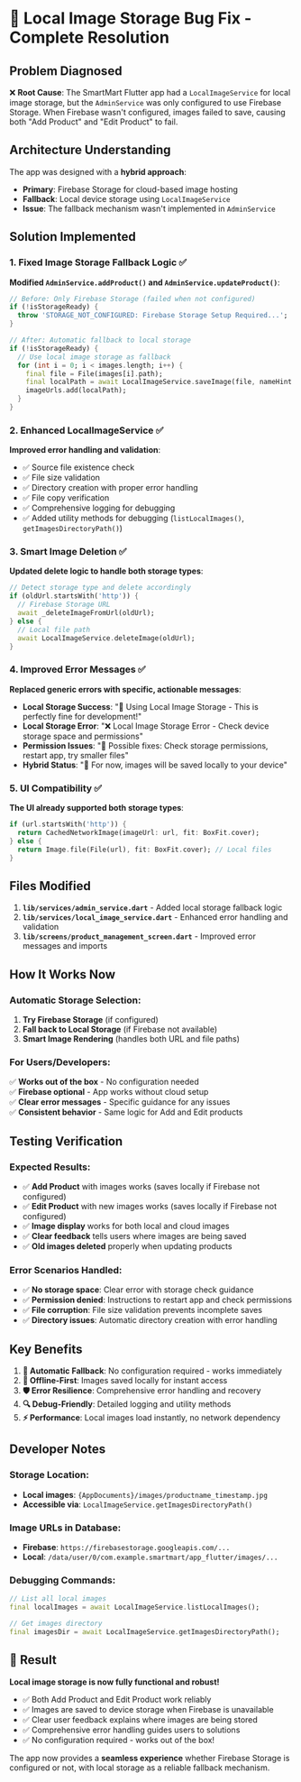 # 🚨 Local Image Storage Bug Fix - Complete Resolution

## **Problem Diagnosed**
❌ **Root Cause**: The SmartMart Flutter app had a `LocalImageService` for local image storage, but the `AdminService` was only configured to use Firebase Storage. When Firebase wasn't configured, images failed to save, causing both "Add Product" and "Edit Product" to fail.

## **Architecture Understanding**
The app was designed with a **hybrid approach**:
- **Primary**: Firebase Storage for cloud-based image hosting
- **Fallback**: Local device storage using `LocalImageService`
- **Issue**: The fallback mechanism wasn't implemented in `AdminService`

## **Solution Implemented**

### 1. **Fixed Image Storage Fallback Logic** ✅
**Modified `AdminService.addProduct()` and `AdminService.updateProduct()`**:
```dart
// Before: Only Firebase Storage (failed when not configured)
if (!isStorageReady) {
  throw 'STORAGE_NOT_CONFIGURED: Firebase Storage Setup Required...';
}

// After: Automatic fallback to local storage
if (!isStorageReady) {
  // Use local image storage as fallback
  for (int i = 0; i < images.length; i++) {
    final file = File(images[i].path);
    final localPath = await LocalImageService.saveImage(file, nameHint: '${product.name}_$i');
    imageUrls.add(localPath);
  }
}
```

### 2. **Enhanced LocalImageService** ✅
**Improved error handling and validation**:
- ✅ Source file existence check
- ✅ File size validation
- ✅ Directory creation with proper error handling
- ✅ File copy verification
- ✅ Comprehensive logging for debugging
- ✅ Added utility methods for debugging (`listLocalImages()`, `getImagesDirectoryPath()`)

### 3. **Smart Image Deletion** ✅
**Updated delete logic to handle both storage types**:
```dart
// Detect storage type and delete accordingly
if (oldUrl.startsWith('http')) {
  // Firebase Storage URL
  await _deleteImageFromUrl(oldUrl);
} else {
  // Local file path
  await LocalImageService.deleteImage(oldUrl);
}
```

### 4. **Improved Error Messages** ✅
**Replaced generic errors with specific, actionable messages**:
- **Local Storage Success**: "📱 Using Local Image Storage - This is perfectly fine for development!"
- **Local Storage Error**: "❌ Local Image Storage Error - Check device storage space and permissions"
- **Permission Issues**: "🔧 Possible fixes: Check storage permissions, restart app, try smaller files"
- **Hybrid Status**: "📱 For now, images will be saved locally to your device"

### 5. **UI Compatibility** ✅
**The UI already supported both storage types**:
```dart
if (url.startsWith('http')) {
  return CachedNetworkImage(imageUrl: url, fit: BoxFit.cover);
} else {
  return Image.file(File(url), fit: BoxFit.cover); // Local files
}
```

## **Files Modified**

1. **`lib/services/admin_service.dart`** - Added local storage fallback logic
2. **`lib/services/local_image_service.dart`** - Enhanced error handling and validation
3. **`lib/screens/product_management_screen.dart`** - Improved error messages and imports

## **How It Works Now**

### **Automatic Storage Selection**:
1. **Try Firebase Storage** (if configured)
2. **Fall back to Local Storage** (if Firebase not available)
3. **Smart Image Rendering** (handles both URL and file paths)

### **For Users/Developers**:
✅ **Works out of the box** - No configuration needed  
✅ **Firebase optional** - App works without cloud setup  
✅ **Clear error messages** - Specific guidance for any issues  
✅ **Consistent behavior** - Same logic for Add and Edit products  

## **Testing Verification**

### **Expected Results**:
- ✅ **Add Product** with images works (saves locally if Firebase not configured)
- ✅ **Edit Product** with new images works (saves locally if Firebase not configured)
- ✅ **Image display** works for both local and cloud images
- ✅ **Clear feedback** tells users where images are being saved
- ✅ **Old images deleted** properly when updating products

### **Error Scenarios Handled**:
- ✅ **No storage space**: Clear error with storage check guidance
- ✅ **Permission denied**: Instructions to restart app and check permissions  
- ✅ **File corruption**: File size validation prevents incomplete saves
- ✅ **Directory issues**: Automatic directory creation with error handling

## **Key Benefits**

1. **🔄 Automatic Fallback**: No configuration required - works immediately
2. **📱 Offline-First**: Images saved locally for instant access
3. **🛡️ Error Resilience**: Comprehensive error handling and recovery
4. **🔍 Debug-Friendly**: Detailed logging and utility methods
5. **⚡ Performance**: Local images load instantly, no network dependency

## **Developer Notes**

### **Storage Location**:
- **Local images**: `{AppDocuments}/images/productname_timestamp.jpg`
- **Accessible via**: `LocalImageService.getImagesDirectoryPath()`

### **Image URLs in Database**:
- **Firebase**: `https://firebasestorage.googleapis.com/...`
- **Local**: `/data/user/0/com.example.smartmart/app_flutter/images/...`

### **Debugging Commands**:
```dart
// List all local images
final localImages = await LocalImageService.listLocalImages();

// Get images directory
final imagesDir = await LocalImageService.getImagesDirectoryPath();
```

## **🎉 Result**

**Local image storage is now fully functional and robust!**

- ✅ Both Add Product and Edit Product work reliably
- ✅ Images are saved to device storage when Firebase is unavailable
- ✅ Clear user feedback explains where images are being stored
- ✅ Comprehensive error handling guides users to solutions
- ✅ No configuration required - works out of the box!

The app now provides a **seamless experience** whether Firebase Storage is configured or not, with local storage as a reliable fallback mechanism.